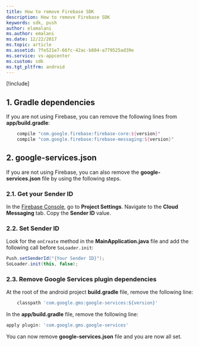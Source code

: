```yaml
---
title: How to remove Firebase SDK
description: How to remove Firebase SDK
keywords: sdk, push
author: elamalani
ms.author: emalani
ms.date: 12/22/2017
ms.topic: article
ms.assetid: 7fe521e7-66fc-42ac-b804-a779525ad39e
ms.service: vs-appcenter
ms.custom: sdk
ms.tgt_pltfrm: android
---
```


[!include[](introduction-android.md)]

## 1. Gradle dependencies

If you are not using Firebase, you can remove the following lines from **app/build.gradle**:

```groovy
    compile "com.google.firebase:firebase-core:${version}"
    compile "com.google.firebase:firebase-messaging:${version}"
```

## 2. google-services.json

If you are not using Firebase, you can also remove the **google-services.json**
file by using the following steps.

### 2.1. Get your Sender ID

In the [Firebase Console](https://console.firebase.google.com),
go to **Project Settings**.
Navigate to the **Cloud Messaging** tab. Copy the **Sender ID** value.

### 2.2. Set Sender ID

Look for the `onCreate` method in the **MainApplication.java** file
and add the following call before `SoLoader.init`:

```java
Push.setSenderId("{Your Sender ID}");
SoLoader.init(this, false);
```

### 2.3. Remove Google Services plugin dependencies

At the root of the android project **build.gradle** file, remove the following line:

```groovy
    classpath 'com.google.gms:google-services:${version}'
```

In the **app/build.gradle** file, remove the following line:

```groovy
apply plugin: 'com.google.gms.google-services'
```

You can now remove **google-services.json** file and you are now all set.
